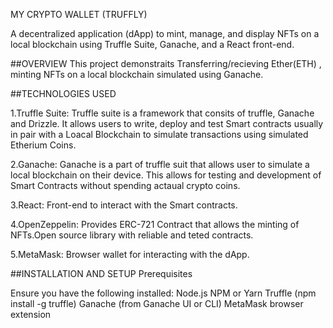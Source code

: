 MY CRYPTO WALLET (TRUFFLY)

A decentralized application (dApp) to mint, manage, and display NFTs on a local blockchain using Truffle Suite, Ganache, and a React front-end.

##OVERVIEW
This project demonstraits Transferring/recieving Ether(ETH) , minting NFTs on a local blockchain simulated using Ganache. 

##TECHNOLOGIES USED

1.Truffle Suite:
Truffle suite is a framework that consits of truffle, Ganache and Drizzle. It allows users to write, deploy and test Smart contracts usually in pair with a Loacal Blockchain to simulate transactions using simulated Etherium Coins.

2.Ganache: 
Ganache is a part of truffle suit that allows user to simulate a local blockchain on their device. This allows for testing and development of Smart Contracts without spending actaual crypto coins.

3.React: 
Front-end to interact with the Smart contracts.

4.OpenZeppelin: 
Provides ERC-721 Contract that allows the minting of NFTs.Open source library with reliable and teted contracts.

5.MetaMask:
Browser wallet for interacting with the dApp.

##INSTALLATION AND SETUP
Prerequisites

Ensure you have the following installed:
    Node.js
    NPM or Yarn
    Truffle (npm install -g truffle)
    Ganache (from Ganache UI or CLI)
    MetaMask browser extension

